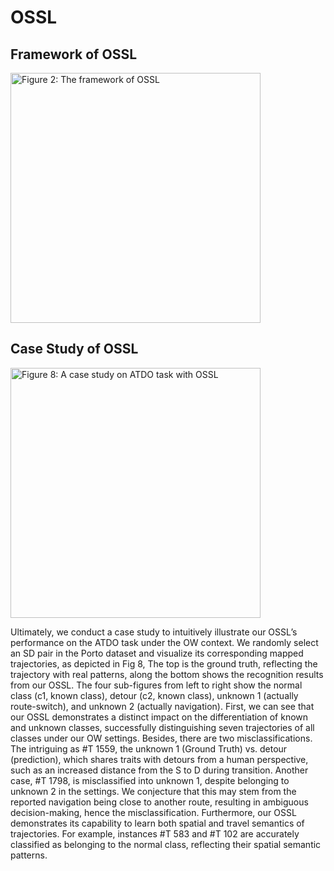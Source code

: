 # OSSL

## Framework of OSSL

 <img alt="Figure 2: The framework of OSSL" height="400" src="image/framework.png" width="400"/>
 
## Case Study of OSSL

 <img alt="Figure 8: A case study on ATDO task with OSSL" height="400" src="image/case_study.png" width="400"/>

Ultimately, we conduct a case study to intuitively illustrate our OSSL’s performance on the ATDO task under the OW context. We randomly select an SD pair in the Porto dataset and visualize its corresponding mapped trajectories, as depicted in Fig 8, The top is the ground truth, reflecting the trajectory with real patterns, along the bottom shows the recognition results from our OSSL. The four sub-figures from left to right show the normal class (c1, known class), detour (c2, known class), unknown 1 (actually route-switch), and unknown 2 (actually navigation). First, we can see that our OSSL demonstrates a distinct impact on the differentiation of known and unknown classes, successfully distinguishing seven trajectories of all classes under our OW settings. Besides, there are two misclassifications. The intriguing as #T 1559, the unknown 1 (Ground Truth) vs. detour (prediction), which shares traits with detours from a human perspective, such as an increased distance from the S to D during transition. Another case, #T 1798, is misclassified into unknown 1, despite belonging to unknown 2 in the settings. We conjecture that this may stem from the reported navigation being close to another route, resulting in ambiguous decision-making, hence the misclassification. Furthermore, our OSSL demonstrates its capability to learn both spatial and travel semantics of trajectories. For example, instances #T 583 and #T 102 are accurately classified as belonging to the normal class, reflecting their spatial semantic patterns.

